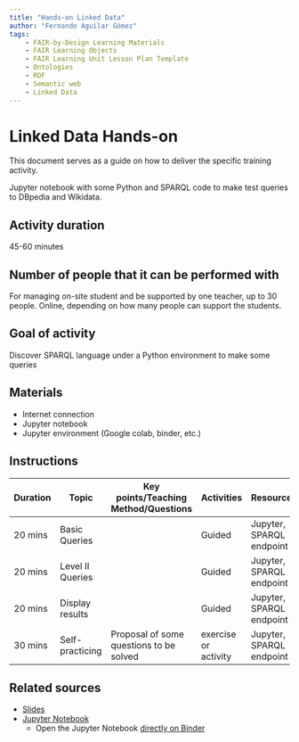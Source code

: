 ```yaml
---
title: "Hands-on Linked Data"
author: "Fernando Aguilar Gómez"
tags: 
    - FAIR-by-Design Learning Materials
    - FAIR Learning Objects
    - FAIR Learning Unit Lesson Plan Template
    - Ontologies
    - RDF
    - Semantic web
    - Linked Data
---
```


# Linked Data Hands-on
This document serves as a guide on how to deliver the specific training activity.

Jupyter notebook with some Python and SPARQL code to make test queries to DBpedia and Wikidata.

## Activity duration
45-60 minutes

## Number of people that it can be performed with
For managing on-site student and be supported by one teacher, up to 30 people. Online, depending on how many people can support the students.

## Goal of activity
Discover SPARQL language under a Python environment to make some queries

## Materials
- Internet connection
- Jupyter notebook
- Jupyter environment (Google colab, binder, etc.)

## Instructions

| Duration | Topic                  | Key points/Teaching Method/Questions                                   | Activities               | Resources                  |
|----------|------------------------|------------------------------------------------------------------------|--------------------------|----------------------------|
| 20 mins  | Basic Queries          |                                                                        | Guided                   | Jupyter, SPARQL endpoint   |
| 20 mins  | Level II Queries       |                                                                        | Guided                   | Jupyter, SPARQL endpoint   |
| 20 mins  | Display results        |                                                                        | Guided                   | Jupyter, SPARQL endpoint   |
| 30 mins  | Self-practicing        | Proposal of some questions to be solved                                | exercise or activity     | Jupyter, SPARQL endpoint   |

## Related sources

- [Slides](https://raw.githubusercontent.com/Skills4EOSC-DSCurriculum/Pilot-Training-Ontologies/main/resources/02%20Linked%20Data/Activities/Skills4EOSC-Linked-Data_HandsOn_2023_05.pptx)
- [Jupyter Notebook](https://github.com/Skills4EOSC-DSCurriculum/Pilot-Training-Ontologies/blob/main/resources/02%20Linked%20Data/Activities/Ontologies_LinkedData.ipynb)
    - Open the Jupyter Notebook [directly on Binder](https://mybinder.org/v2/gh/Skills4EOSC-DSCurriculum/Pilot-Training-Ontologies/HEAD?labpath=resources%2F02+Linked+Data%2FActivities%2FOntologies_LinkedData.ipynb)
